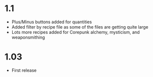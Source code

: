 # 1.1
- Plus/Minus buttons added for quantities
- Added filter by recipe file as some of the files are getting quite large
- Lots more recipes added for Corepunk alchemy, mysticism, and weaponsmithing

# 1.03
- First release